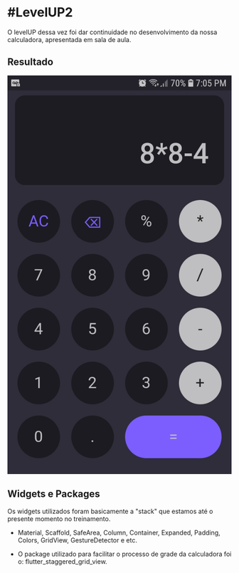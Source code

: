 # #LevelUP2

O levelUP dessa vez foi dar continuidade no desenvolvimento da nossa
calculadora, apresentada em sala de aula.

## Resultado

![Calculator](/screenshots/flutter_calculator.jpg)

## Widgets e Packages

Os widgets utilizados foram basicamente a "stack" que estamos até o presente momento no treinamento.

- Material, Scaffold, SafeArea, Column, Container, Expanded, Padding, Colors, GridView, GestureDetector e etc.

- O package utilizado para facilitar o processo de grade da calculadora foi o: flutter_staggered_grid_view.
